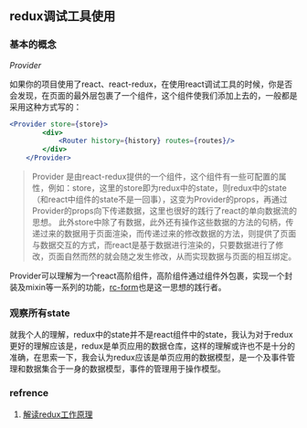 ## redux调试工具使用

### 基本的概念

*Provider*

如果你的项目使用了react、react-redux，在使用react调试工具的时候，你是否会发现，在页面的最外层包裹了一个组件，这个组件使我们添加上去的，一般都是采用这种方式写的：
```jsx
<Provider store={store}>
		<div>
			<Router history={history} routes={routes}/>
		</div>
	</Provider>
```
> Provider 是由react-redux提供的一个组件，这个组件有一些可配置的属性，例如：store，这里的store即为redux中的state，则redux中的state（和react中组件的state不是一回事），这变为Provider的props，再通过Provider的props向下传递数据，这里也很好的践行了react的单向数据流的思想。
此外store中除了有数据，此外还有操作这些数据的方法的句柄，传递过来的数据用于页面渲染，而传递过来的修改数据的方法，则提供了页面与数据交互的方式，而react是基于数据进行渲染的，只要数据进行了修改，页面自然而然的就会随之发生修改，从而实现数据与页面的相互绑定。

Provider可以理解为一个react高阶组件，高阶组件通过组件外包裹，实现一个封装及mixin等一系列的功能，[rc-form](https://github.com/fis-components/rc-form)也是这一思想的践行者。

### 观察所有state

就我个人的理解，redux中的state并不是react组件中的state，我认为对于redux更好的理解应该是，redux是单页应用的数据仓库，这样的理解或许也不是十分的准确，在思索一下，我会认为redux应该是单页应用的数据模型，是一个及事件管理和数据集合于一身的数据模型，事件的管理用于操作模型。

### refrence

1. [解读redux工作原理](https://segmentfault.com/a/1190000004236064?utm_source=Weibo)


